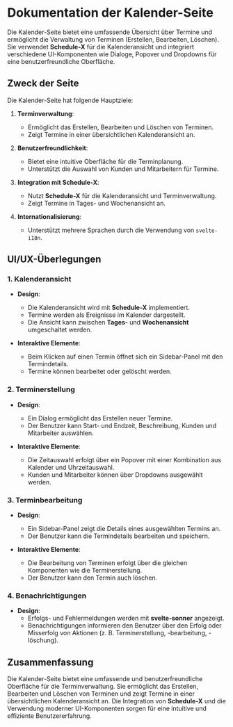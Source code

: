 # Dokumentation der Kalender-Seite

Die Kalender-Seite bietet eine umfassende Übersicht über Termine und ermöglicht die Verwaltung von Terminen (Erstellen, Bearbeiten, Löschen). Sie verwendet **Schedule-X** für die Kalenderansicht und integriert verschiedene UI-Komponenten wie Dialoge, Popover und Dropdowns für eine benutzerfreundliche Oberfläche.

## Zweck der Seite

Die Kalender-Seite hat folgende Hauptziele:

1. **Terminverwaltung**:
   - Ermöglicht das Erstellen, Bearbeiten und Löschen von Terminen.
   - Zeigt Termine in einer übersichtlichen Kalenderansicht an.

2. **Benutzerfreundlichkeit**:
   - Bietet eine intuitive Oberfläche für die Terminplanung.
   - Unterstützt die Auswahl von Kunden und Mitarbeitern für Termine.

3. **Integration mit Schedule-X**:
   - Nutzt **Schedule-X** für die Kalenderansicht und Terminverwaltung.
   - Zeigt Termine in Tages- und Wochenansicht an.

4. **Internationalisierung**:
   - Unterstützt mehrere Sprachen durch die Verwendung von `svelte-i18n`.

## UI/UX-Überlegungen

### 1. **Kalenderansicht**
- **Design**:
  - Die Kalenderansicht wird mit **Schedule-X** implementiert.
  - Termine werden als Ereignisse im Kalender dargestellt.
  - Die Ansicht kann zwischen **Tages-** und **Wochenansicht** umgeschaltet werden.

- **Interaktive Elemente**:
  - Beim Klicken auf einen Termin öffnet sich ein Sidebar-Panel mit den Termindetails.
  - Termine können bearbeitet oder gelöscht werden.

### 2. **Terminerstellung**
- **Design**:
  - Ein Dialog ermöglicht das Erstellen neuer Termine.
  - Der Benutzer kann Start- und Endzeit, Beschreibung, Kunden und Mitarbeiter auswählen.

- **Interaktive Elemente**:
  - Die Zeitauswahl erfolgt über ein Popover mit einer Kombination aus Kalender und Uhrzeitauswahl.
  - Kunden und Mitarbeiter können über Dropdowns ausgewählt werden.

### 3. **Terminbearbeitung**
- **Design**:
  - Ein Sidebar-Panel zeigt die Details eines ausgewählten Termins an.
  - Der Benutzer kann die Termindetails bearbeiten und speichern.

- **Interaktive Elemente**:
  - Die Bearbeitung von Terminen erfolgt über die gleichen Komponenten wie die Terminerstellung.
  - Der Benutzer kann den Termin auch löschen.

### 4. **Benachrichtigungen**
- **Design**:
  - Erfolgs- und Fehlermeldungen werden mit **svelte-sonner** angezeigt.
  - Benachrichtigungen informieren den Benutzer über den Erfolg oder Misserfolg von Aktionen (z. B. Terminerstellung, -bearbeitung, -löschung).

## Zusammenfassung

Die Kalender-Seite bietet eine umfassende und benutzerfreundliche Oberfläche für die Terminverwaltung. Sie ermöglicht das Erstellen, Bearbeiten und Löschen von Terminen und zeigt Termine in einer übersichtlichen Kalenderansicht an. Die Integration von **Schedule-X** und die Verwendung moderner UI-Komponenten sorgen für eine intuitive und effiziente Benutzererfahrung.